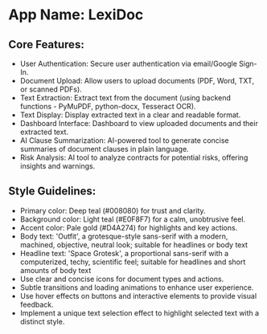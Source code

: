 # **App Name**: LexiDoc

## Core Features:

- User Authentication: Secure user authentication via email/Google Sign-In.
- Document Upload: Allow users to upload documents (PDF, Word, TXT, or scanned PDFs).
- Text Extraction: Extract text from the document (using backend functions - PyMuPDF, python-docx, Tesseract OCR).
- Text Display: Display extracted text in a clear and readable format.
- Dashboard Interface: Dashboard to view uploaded documents and their extracted text.
- AI Clause Summarization: AI-powered tool to generate concise summaries of document clauses in plain language.
- Risk Analysis: AI tool to analyze contracts for potential risks, offering insights and warnings.

## Style Guidelines:

- Primary color: Deep teal (#008080) for trust and clarity.
- Background color: Light teal (#E0F8F7) for a calm, unobtrusive feel.
- Accent color: Pale gold (#D4A274) for highlights and key actions.
- Body text: 'Outfit', a grotesque-style sans-serif with a modern, machined, objective, neutral look; suitable for headlines or body text
- Headline text: 'Space Grotesk', a proportional sans-serif with a computerized, techy, scientific feel; suitable for headlines and short amounts of body text
- Use clear and concise icons for document types and actions.
- Subtle transitions and loading animations to enhance user experience.
- Use hover effects on buttons and interactive elements to provide visual feedback.
- Implement a unique text selection effect to highlight selected text with a distinct style.